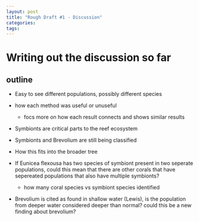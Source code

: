 ```yaml
---
layout: post
title: "Rough Draft #1 - Discussion"
categories: 
tags: 
---
```



# Writing out the discussion so far

## outline

* Easy to see different populations, possibly different species
* how each method was useful or unuseful
    * focs more on how each result connects and shows similar results 

* Symbionts are critical parts to the reef ecosystem 
* Symbionts and Brevolium are still being classified
* How this fits into the broader tree
* If Eunicea flexousa has two species of symbiont present in two seperate populations, could this mean that there are other corals that have sepereated populations that also have multiple symbionts? 
    * how many coral species vs symbiont species identified 
* Brevolium is cited as found in shallow water (Lewis), is the population from deeper water considered deeper than normal? could this be a new finding about brevolium?

